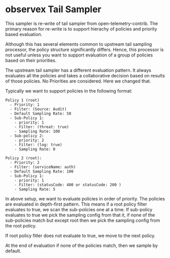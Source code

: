 # observex Tail Sampler

This sampler is re-write of tail sampler from open-telemetry-contrib. The primary reason for re-write is to support hierachy of policies and priority based evaluation. 

Although this has several elements common to upstream tail sampling processor, the policy structure significantly differs. Hence, this processor is not useful unless you want to support evaluation of a group of policies based on their priorities.

The upstream tail sampler has a different evaluation pattern. It always evaluates all the policies and takes a collaborative decision based on results of those policies. No Priorities are considered. Here we changed that. 

Typically we want to support policies in the following format:

```
Policy 1 (root)
  - Priority: 1 
  - Filter: (Source: Audit)
  - Default Sampling Rate: 50
  - Sub-Policy 1:
    - priority: 1
    - Filter: (threat: true)
    - Sampling Rate: 100
  - Sub-policy 2:
    - priority: 2
    - Filter: (log: true)
    - Sampling Rate: 0

Policy 2 (root):
  - Priority: 2
  - Filter: (serviceName: auth)
  - Default Sampling Rate: 100
  - Sub-Policy 1:
    - priority: 1
    - Filter: (statusCode: 400 or statusCode: 200 )
    - Sampling Rate: 5
```

In above setup, we want to evaluate policies in order of priority. The policies are evaluated in depth-first pattern. This means if a root policy filter evaluates to true, we scan the sub-policies one at a time. If sub-policy evaluates to true we pick the sampling config from that it, if none of the sub-policies match but except root then we pick the sampling config from the root policy.

If root policy fitler does not evaluate to true, we move to the next policy. 

At the end of evaluation if none of the policies match, then we sample by default. 
  
